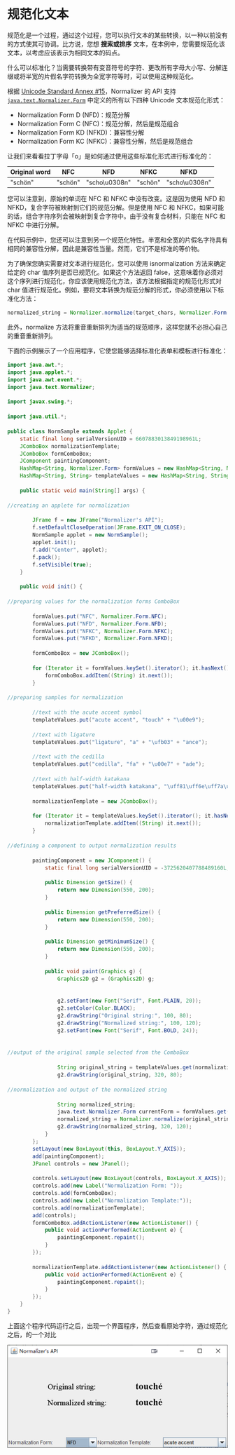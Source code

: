 # 规范化文本

规范化是一个过程，通过这个过程，您可以执行文本的某些转换，以一种以前没有的方式使其可协调。比方说，您想 **搜索或排序** 文本，在本例中，您需要规范化该文本，以考虑应该表示为相同文本的码点。

什么可以标准化？当需要转换带有变音符号的字符、更改所有字母大小写、分解连缀或将半宽的片假名字符转换为全宽字符等时，可以使用这种规范化。

根据 [Unicode Standard Annex #15](http://www.unicode.org/reports/tr15/)，Normalizer 的 API 支持 [`java.text.Normalizer.Form`](https://docs.oracle.com/javase/8/docs/api/java/text/Normalizer.Form.html)  中定义的所有以下四种 Unicode 文本规范化形式：

- Normalization Form D (NFD)：规范分解
- Normalization Form C (NFC)：规范分解，然后是规范组合
- Normalization Form KD (NFKD)：兼容性分解
- Normalization Form KC (NFKC)：兼容性分解，然后是规范组合

让我们来看看拉丁字母「o」是如何通过使用这些标准化形式进行标准化的：

| Original word | NFC     | NFD           | NFKC    | NFKD          |
| ------------- | ------- | ------------- | ------- | ------------- |
| "schön"       | "schön" | "scho\u0308n" | "schön" | "scho\u0308n" |

您可以注意到，原始的单词在 NFC 和 NFKC 中没有改变。这是因为使用 NFD 和 NFKD，复合字符被映射到它们的规范分解。但是使用 NFC 和 NFKC，如果可能的话，组合字符序列会被映射到复合字符中。由于没有复合材料，只能在 NFC 和 NFKC 中进行分解。

在代码示例中，您还可以注意到另一个规范化特性。半宽和全宽的片假名字符具有相同的兼容性分解，因此是兼容性当量。然而，它们不是标准的等价物。

为了确保您确实需要对文本进行规范化，您可以使用 isnormalization 方法来确定给定的 char 值序列是否已规范化。如果这个方法返回 false，这意味着你必须对这个序列进行规范化，你应该使用规范化方法，该方法根据指定的规范化形式对 char 值进行规范化。例如，要将文本转换为规范分解的形式，你必须使用以下标准化方法：

```java
normalized_string = Normalizer.normalize(target_chars, Normalizer.Form.NFD);
```

此外，normalize 方法将重音重新排列为适当的规范顺序，这样您就不必担心自己的重音重新排列。

下面的示例展示了一个应用程序，它使您能够选择标准化表单和模板进行标准化：

```java
import java.awt.*;
import java.applet.*;
import java.awt.event.*;
import java.text.Normalizer;

import javax.swing.*;

import java.util.*;

public class NormSample extends Applet {
    static final long serialVersionUID = 6607883013849198961L;
    JComboBox normalizationTemplate;
    JComboBox formComboBox;
    JComponent paintingComponent;
    HashMap<String, Normalizer.Form> formValues = new HashMap<String, Normalizer.Form>();
    HashMap<String, String> templateValues = new HashMap<String, String>();

    public static void main(String[] args) {

//creating an applete for normalization

        JFrame f = new JFrame("Normalizer's API");
        f.setDefaultCloseOperation(JFrame.EXIT_ON_CLOSE);
        NormSample applet = new NormSample();
        applet.init();
        f.add("Center", applet);
        f.pack();
        f.setVisible(true);
    }

    public void init() {

//preparing values for the normalization forms ComboBox

        formValues.put("NFC", Normalizer.Form.NFC);
        formValues.put("NFD", Normalizer.Form.NFD);
        formValues.put("NFKC", Normalizer.Form.NFKC);
        formValues.put("NFKD", Normalizer.Form.NFKD);

        formComboBox = new JComboBox();

        for (Iterator it = formValues.keySet().iterator(); it.hasNext(); ) {
            formComboBox.addItem((String) it.next());
        }

//preparing samples for normalization

        //text with the acute accent symbol
        templateValues.put("acute accent", "touch" + "\u00e9");

        //text with ligature
        templateValues.put("ligature", "a" + "\ufb03" + "ance");

        //text with the cedilla
        templateValues.put("cedilla", "fa" + "\u00e7" + "ade");

        //text with half-width katakana
        templateValues.put("half-width katakana", "\uff81\uff6e\uff7a\uff9a\uff70\uff84");

        normalizationTemplate = new JComboBox();

        for (Iterator it = templateValues.keySet().iterator(); it.hasNext(); ) {
            normalizationTemplate.addItem((String) it.next());
        }

//defining a component to output normalization results

        paintingComponent = new JComponent() {
            static final long serialVersionUID = -3725620407788489160L;

            public Dimension getSize() {
                return new Dimension(550, 200);
            }

            public Dimension getPreferredSize() {
                return new Dimension(550, 200);
            }

            public Dimension getMinimumSize() {
                return new Dimension(550, 200);
            }

            public void paint(Graphics g) {
                Graphics2D g2 = (Graphics2D) g;


                g2.setFont(new Font("Serif", Font.PLAIN, 20));
                g2.setColor(Color.BLACK);
                g2.drawString("Original string:", 100, 80);
                g2.drawString("Normalized string:", 100, 120);
                g2.setFont(new Font("Serif", Font.BOLD, 24));


//output of the original sample selected from the ComboBox

                String original_string = templateValues.get(normalizationTemplate.getSelectedItem());
                g2.drawString(original_string, 320, 80);

//normalization and output of the normalized string

                String normalized_string;
                java.text.Normalizer.Form currentForm = formValues.get(formComboBox.getSelectedItem());
                normalized_string = Normalizer.normalize(original_string, currentForm);
                g2.drawString(normalized_string, 320, 120);
            }
        };
        setLayout(new BoxLayout(this, BoxLayout.Y_AXIS));
        add(paintingComponent);
        JPanel controls = new JPanel();

        controls.setLayout(new BoxLayout(controls, BoxLayout.X_AXIS));
        controls.add(new Label("Normalization Form: "));
        controls.add(formComboBox);
        controls.add(new Label("Normalization Template:"));
        controls.add(normalizationTemplate);
        add(controls);
        formComboBox.addActionListener(new ActionListener() {
            public void actionPerformed(ActionEvent e) {
                paintingComponent.repaint();
            }
        });

        normalizationTemplate.addActionListener(new ActionListener() {
            public void actionPerformed(ActionEvent e) {
                paintingComponent.repaint();
            }
        });
    }
}

```

上面这个程序代码运行之后，出现一个界面程序，然后查看原始字符，通过规范化之后，的一个对比

![image-20200718170016258](./assets/image-20200718170016258.png)